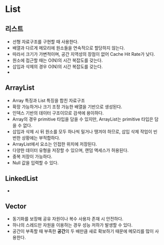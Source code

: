 # List

## 리스트

* 선형 자료구조를 구현할 때 사용한다.
* 배열과 다르게 메모리에 원소들을 연속적으로 할당하지 않는다.
* 따라서 크기가 가변적이며, 공간 지역성의 장점이 없어 Cache Hit Rate가 낮다.
* 원소에 접근할 때는 O(N)의 시간 복잡도를 갖는다.
* 삽입과 삭제의 경우 O(N)의 시간 복잡도를 갖는다.
*





## ArrayList

* Array 특징과 List 특징을 합친 자료구조
* 확장 가능하거나 크기 조정 가능한 배열을 기반으로 생성된다.
* &#x20;인덱스 기반의 데이터 구조이므로 검색에 용이하다.
* Array의 경우 primitive 타입을 담을 수 있지만, ArrayList는 primitive 타입은 담을 수 없다.
* 삽입과 삭제 시 뒤 원소를 모두 하나씩 밀거나 땡겨야 하므로, 삽입 삭제 작업이 빈번한 상황에는 부적합하다.
* ArrayList에서 요소는 인접한 위치에 저장된다.
* 다양한 데이터 유형을 저장할 수 있으며, 랜덤 액세스가 허용된다.&#x20;
* 중복 저장이 가능하다.
* Null 값을 입력할 수 있다.

## LinkedList

*

## Vector

* 동기화를 보장해 공유 자원이나 복수 사용자 존재 시 안전하다.
* 하나의 스레드만 자원을 이용하는 경우 성능 저하가 발생할 수 있다.
* 공간이 부족할 때 부족한 **공간**의 두 배만큼 새로 확보하기 때문에 메모리를 많이 사용한다.



